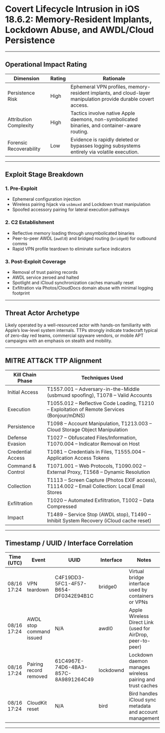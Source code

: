 # **Covert Lifecycle Intrusion in iOS 18.6.2: Memory-Resident Implants, Lockdown Abuse, and AWDL/Cloud Persistence**

---

## **Operational Impact Rating**

| Dimension               | Rating | Rationale                                                                                                     |
| ----------------------- | ------ | ------------------------------------------------------------------------------------------------------------- |
| Persistence Risk        | High   | Ephemeral VPN profiles, memory-resident implants, and cloud-layer manipulation provide durable covert access. |
| Attribution Complexity  | High   | Tactics involve native Apple daemons, non-symbolicated binaries, and container-aware routing.                 |
| Forensic Recoverability | Low    | Evidence is rapidly deleted or bypasses logging subsystems entirely via volatile execution.                   |

---

## **Exploit Stage Breakdown**

### 1. **Pre-Exploit**

* Ephemeral configuration injection
* Wireless pairing hijack via `usbmuxd` and Lockdown trust manipulation
* Spoofed accessory pairing for lateral execution pathways

### 2. **C2 Establishment**

* Reflective memory loading through unsymbolicated binaries
* Peer-to-peer AWDL (`awdl0`) and bridged routing (`bridge0`) for outbound comms
* Rapid VPN profile teardown to eliminate surface indicators

### 3. **Post-Exploit Coverage**

* Removal of trust pairing records
* AWDL service zeroed and halted
* Spotlight and iCloud synchronization caches manually reset
* Exfiltration via Photos/CloudDocs domain abuse with minimal logging footprint

---

## **Threat Actor Archetype**

Likely operated by a well-resourced actor with hands-on familiarity with Apple’s low-level system internals. TTPs strongly indicate tradecraft typical of zero-day red teams, commercial spyware vendors, or mobile APT campaigns with an emphasis on stealth and mobility.

---

## **MITRE ATT\&CK TTP Alignment**

| Kill Chain Phase  | Techniques Used                                                                               |
| ----------------- | --------------------------------------------------------------------------------------------- |
| Initial Access    | T1557.001 – Adversary-in-the-Middle (usbmuxd spoofing), T1078 – Valid Accounts                |
| Execution         | T1055.012 – Reflective Code Loading, T1210 – Exploitation of Remote Services (Bonjour/mDNS)   |
| Persistence       | T1098 – Account Manipulation, T1213.003 – Cloud Storage Object Manipulation                   |
| Defense Evasion   | T1027 – Obfuscated Files/Information, T1070.004 – Indicator Removal on Host                   |
| Credential Access | T1081 – Credentials in Files, T1555.004 – Application Access Tokens                           |
| Command & Control | T1071.001 – Web Protocols, T1090.002 – External Proxy, T1568 – Dynamic Resolution             |
| Collection        | T1113 – Screen Capture (Photos EXIF access), T1114.002 – Email Collection: Local Email Stores |
| Exfiltration      | T1020 – Automated Exfiltration, T1002 – Data Compressed                                       |
| Impact            | T1489 – Service Stop (AWDL stop), T1490 – Inhibit System Recovery (iCloud cache reset)        |

---

## **Timestamp / UUID / Interface Correlation**

| Time (UTC)  | Event                    | UUID                                 | Interface | Notes                                                       |
| ----------- | ------------------------ | ------------------------------------ | --------- | ----------------------------------------------------------- |
| 08/16 17:24 | VPN teardown             | C4F19DD3-5FC1-4F57-B654-DF0342E94B1C | bridge0   | Virtual bridge interface used by containers or VPNs         |
| 08/16 17:24 | AWDL stop command issued | N/A                                  | awdl0     | Apple Wireless Direct Link (used for AirDrop, peer-to-peer) |
| 08/16 17:24 | Pairing record removed   | 61C4967E-74D6-4BA3-857C-8A9891264C49 | lockdownd | Lockdown daemon manages wireless pairing and trust caches   |
| 08/16 17:24 | CloudKit reset           | N/A                                  | bird      | Bird handles iCloud sync metadata and account management    |

---

